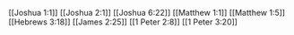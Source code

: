 [[Joshua 1:1]]
[[Joshua 2:1]]
[[Joshua 6:22]]
[[Matthew 1:1]]
[[Matthew 1:5]]
[[Hebrews 3:18]]
[[James 2:25]]
[[1 Peter 2:8]]
[[1 Peter 3:20]]
